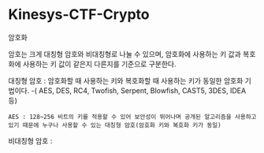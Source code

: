 # Kinesys-CTF-Crypto

암호화

암호는 크게 대칭형 암호와 비대칭형로 나눌 수 있으며, 암호화에 사용하는 키 값과 복호화에 사용하는 키 값이 같은지 다른지를 기준으로 구분한다.

대칭형 암호 : 암호화할 때 사용하는 키와 복호화할 때 사용하는 키가 동일한 암호화 기법이다. 
-( AES, DES, RC4, Twofish, Serpent, Blowfish, CAST5, 3DES, IDEA 등)

	AES : 128~256 비트의 키를 적용할 수 있어 보안성이 뛰어나며 공개된 알고리즘을 사용하고 있기 때문에 누구나 사용할 수 있는 대칭형 암호(암호화 키와 복호화 키가 동일)

비대칭형 암호 : 
